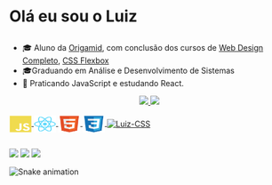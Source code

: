 <h1>Olá eu sou o Luiz
  
  ##
  - 🎓 Aluno da [Origamid](https://www.origamid.com/), com conclusão dos cursos de [Web Design Completo](https://www.origamid.com/certificate/818a1d1b/), [CSS Flexbox
](https://www.origamid.com/certificate/a486c284//) 
- 🎓Graduando em Análise e Desenvolvimento de Sistemas
- 🌱 Praticando JavaScript e estudando React.

 
<div align="center">
  <a href="https://github.com/luizintrepido">
  <img height="180em" src="https://github-readme-stats.vercel.app/api?username=luizintrepido&show_icons=true&theme=midnight-purple&include_all_commits=true&count_private=true"/>
  <img height="180em" src="https://github-readme-stats.vercel.app/api/top-langs/?username=luizintrepido&layout=compact&langs_count=7&theme=midnight-purple"/>
   
</div>

<div style="display: inline_block"><br>
  <img align="center" alt="Luiz-Js" height="30" width="40" src="https://raw.githubusercontent.com/devicons/devicon/master/icons/javascript/javascript-plain.svg">
  <img align="center" alt="Luiz-React" height="30" width="40" src="https://raw.githubusercontent.com/devicons/devicon/master/icons/react/react-original.svg">
  <img align="center" alt="Luiz-HTML" height="30" width="40" src="https://raw.githubusercontent.com/devicons/devicon/master/icons/html5/html5-original.svg">
  <img align="center" alt="Luiz-CSS" height="30" width="40" src="https://raw.githubusercontent.com/devicons/devicon/master/icons/css3/css3-original.svg">
  <img align="center" alt="Luiz-CSS" height="30" width="40" src="https://cdn.jsdelivr.net/gh/devicons/devicon/icons/figma/figma-original.svg" />
  
 </div>
    
  ##
  

 
 ##
 
 <div> 
  <a href="https://www.instagram.com/luiz.intrepido/" target="_blank"><img src="https://img.shields.io/badge/-Instagram-%23E4405F?style=for-the-badge&logo=instagram&logoColor=white" target="_blank"></a>
  <a href = "mailto:luizintrepido@gmail.com"><img src="https://img.shields.io/badge/-Gmail-%23333?style=for-the-badge&logo=gmail&logoColor=white" target="_blank"></a>
  <a href="https://www.linkedin.com/in/luizintrepido" target="_blank"><img src="https://img.shields.io/badge/-LinkedIn-%230077B5?style=for-the-badge&logo=linkedin&logoColor=white" target="_blank"></a> 
 
  ![Snake animation](https://github.com/luizintrepido/luizintrepido/blob/output/github-contribution-grid-snake.svg)
 
</div>
<br>
